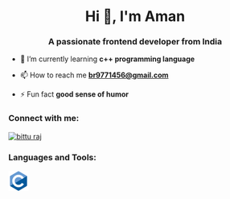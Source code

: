 <h1 align="center">Hi 👋, I'm Aman</h1>
<h3 align="center">A passionate frontend developer from India</h3>

- 🌱 I’m currently learning **c++ programming language**

- 📫 How to reach me **br9771456@gmail.com**

- ⚡ Fun fact **good sense of humor**

<h3 align="left">Connect with me:</h3>
<p align="left">
<a href="https://linkedin.com/in/bittu raj" target="blank"><img align="center" src="https://raw.githubusercontent.com/rahuldkjain/github-profile-readme-generator/master/src/images/icons/Social/linked-in-alt.svg" alt="bittu raj" height="30" width="40" /></a>
</p>

<h3 align="left">Languages and Tools:</h3>
<p align="left"> <a href="https://www.cprogramming.com/" target="_blank" rel="noreferrer"> <img src="https://raw.githubusercontent.com/devicons/devicon/master/icons/c/c-original.svg" alt="c" width="40" height="40"/> </a> </p>
